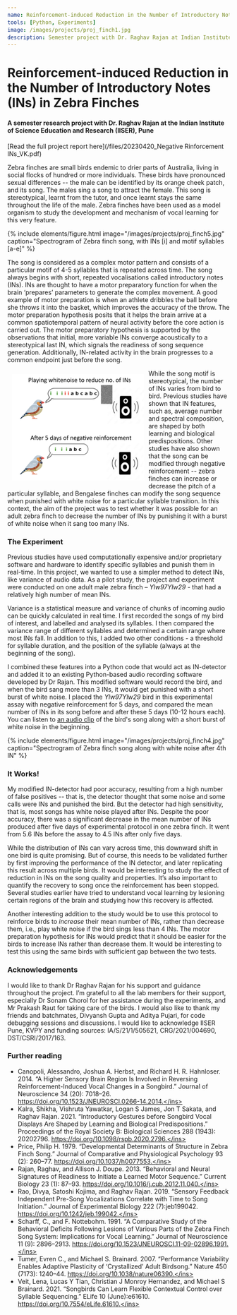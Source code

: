 ```yaml
---
name: Reinforcement-induced Reduction in the Number of Introductory Notes
tools: [Python, Experiments]
image: /images/projects/proj_finch1.jpg
description: Semester project with Dr. Raghav Rajan at Indian Institute of Science Education and Research, Pune.
---
```


# Reinforcement-induced Reduction in the Number of Introductory Notes (INs) in Zebra Finches
#### A semester research project with Dr. Raghav Rajan at the Indian Institute of Science Education and Research (IISER), Pune

[Read the full project report here](/files/20230420_Negative Rinforcement INs_VK.pdf)

Zebra finches are small birds endemic to drier parts of Australia, living in social flocks of hundred or more individuals. These birds have pronounced sexual differences -- the male can be identified by its orange cheek patch, and its song. The males sing a song to attract the female. This song is stereotypical, learnt from the tutor, and once learnt stays the same throughout the life of the male. Zebra finches have been used as a model organism to study the development and mechanism of vocal learning for this very feature. 

{% include elements/figure.html image="/images/projects/proj_finch5.jpg" caption="Spectrogram of Zebra finch song, with INs [i] and motif syllables [a-e]" %}

The song is considered as a complex motor pattern and consists of a particular motif of 4-5 syllables that is repeated across time. The song always begins with short, repeated vocalisations called introductory notes (INs). INs are thought to have a motor preparatory function for when the brain ‘prepares’ parameters to generate the complex movement. A good example of motor preparation is when an athlete dribbles the ball before she throws it into the basket, which improves the accuracy of the throw. The motor preparation hypothesis posits that it helps the brain arrive at a common spatiotemporal pattern of neural activity before the core action is carried out. The motor preparatory hypothesis is supported by the observations that initial, more variable INs converge acoustically to a stereotypical last IN, which signals the readiness of song sequence generation. Additionally, IN-related activity in the brain progresses to a common endpoint just before the song.

<img src="/images/projects/proj_finch2.jpg" alt="image" style="width:300px;height:auto;float:left;margin:10px 10px;">
While the song motif is stereotypical, the number of INs varies from bird to bird. Previous studies have shown that IN features, such as, average number and spectral composition, are shaped by both learning and biological predispositions. Other studies have also shown that the song can be modified through negative reinforcement -- zebra finches can increase or decrease the pitch of a particular syllable, and Bengalese finches can modify the song sequence when punished with white noise for a particular syllable transition. In this context, the aim of the project was to test whether it was possible for an adult zebra finch to decrease the number of INs by punishing it with a burst of white noise when it sang too many INs.

### **The Experiment**

Previous studies have used computationally expensive and/or proprietary software and hardware to identify specific syllables and punish them in real-time. In this project, we wanted to use a simpler method to detect INs, like variance of audio data. As a pilot study, the project and experiment were conducted on one adult male zebra finch – _Ylw97Ylw29_ - that had a relatively high number of mean INs. 

Variance is a statistical measure and variance of chunks of incoming audio can be quickly calculated in real time. I first recorded the songs of my bird of interest, and labelled and analysed its syllables. I then compared the variance range of different syllables and determined a certain range where most INs fall. In addition to this, I added two other conditions - a threshold for syllable duration, and the position of the syllable (always at the beginning of the song). 

I combined these features into a Python code that would act as IN-detector and added it to an existing Python-based audio recording software developed by Dr Rajan. This modified software would record the bird, and when the bird sang more than 3 INs, it would get punished with a short burst of white noise. I placed the _Ylw97Ylw29_ bird in this experimental assay with negative reinforcement for 5 days, and compared the mean number of INs in its song before and after these 5 days (10-12 hours each). You can listen to [an audio clip](/images/projects/proj_finch_wn.wav) of the bird's song along with a short burst of white noise in the beginning.

{% include elements/figure.html image="/images/projects/proj_finch4.jpg" caption="Spectrogram of Zebra finch song along with white noise after 4th IN" %}

### **It Works!**

My modified IN-detector had poor accuracy, resulting from a high number of false positives -- that is, the detector thought that some noise and some calls were INs and punished the bird. But the detector had high sensitivity, that is, most songs has white noise played after INs. Despite the poor accuracy, there was a significant decrease in the mean number of INs produced after five days of experimental protocol in one zebra finch. It went from 5.6 INs before the assay to 4.5 INs after only five days. 

While the distribution of INs can vary across time, this downward shift in one bird is quite promising. But of course, this needs to be validated further by  first improving the performance of the IN detector, and later replicating this result across multiple birds. It would be interesting to study the effect of reduction in INs on the song quality and properties. It’s also important to quantify the recovery to song once the reinforcement has been stopped. Several studies earlier have tried to understand vocal learning by lesioning certain regions of the brain and studying how this recovery is affected.

Another interesting addition to the study would be to use this protocol to reinforce birds to _increase_ their mean number of INs, rather than decrease them, i.e., play white noise if the bird sings less than 4 INs. The motor preparation hypothesis for INs would predict that it should be easier for the birds to increase INs rather than decrease them. It would be interesting to test this using the same birds with sufficient gap between the two tests.

### **Acknowledgements**

I would like to thank Dr Raghav Rajan for his support and guidance throughout the project. I’m grateful to all the lab members for their support, especially Dr Sonam Chorol for her assistance during the experiments, and Mr Prakash Raut for taking care of the birds. I would also like to thank my friends and batchmates, Divyansh Gupta and Aditya Pujari, for code debugging sessions and discussions. I would like to acknowledge IISER Pune, KVPY and funding sources: IA/S/21/1/505621, CRG/2021/004690, DST/CSRI/2017/163.

### **Further reading**

* Canopoli, Alessandro, Joshua A. Herbst, and Richard H. R. Hahnloser. 2014. “A Higher Sensory Brain Region Is Involved in Reversing Reinforcement-Induced Vocal Changes in a Songbird.” Journal of Neuroscience 34 (20): 7018–26. <ins>https://doi.org/10.1523/JNEUROSCI.0266-14.2014.</ins>
* Kalra, Shikha, Vishruta Yawatkar, Logan S James, Jon T Sakata, and Raghav Rajan. 2021. “Introductory Gestures before Songbird Vocal Displays Are Shaped by Learning and Biological Predispositions.” Proceedings of the Royal Society B: Biological Sciences 288 (1943): 20202796. <ins>https://doi.org/10.1098/rspb.2020.2796.</ins>
* Price, Philip H. 1979. “Developmental Determinants of Structure in Zebra Finch Song.” Journal of Comparative and Physiological Psychology 93 (2): 260–77. <ins>https://doi.org/10.1037/h0077553.</ins>
* Rajan, Raghav, and Allison J. Doupe. 2013. “Behavioral and Neural Signatures of Readiness to Initiate a Learned Motor Sequence.” Current Biology 23 (1): 87–93. <ins>https://doi.org/10.1016/j.cub.2012.11.040.</ins>
* Rao, Divya, Satoshi Kojima, and Raghav Rajan. 2019. “Sensory Feedback Independent Pre-Song Vocalizations Correlate with Time to Song Initiation.” Journal of Experimental Biology 222 (7):jeb199042. <ins>https://doi.org/10.1242/jeb.199042.</ins>
* Scharff, C., and F. Nottebohm. 1991. “A Comparative Study of the Behavioral Deficits Following Lesions of Various Parts of the Zebra Finch Song System: Implications for Vocal Learning.” Journal of Neuroscience 11 (9): 2896–2913. <ins>https://doi.org/10.1523/JNEUROSCI.11-09-02896.1991.</ins>
* Tumer, Evren C., and Michael S. Brainard. 2007. “Performance Variability Enables Adaptive Plasticity of ‘Crystallized’ Adult Birdsong.” Nature 450 (7173): 1240–44. <ins>https://doi.org/10.1038/nature06390.</ins>
* Veit, Lena, Lucas Y Tian, Christian J Monroy Hernandez, and Michael S Brainard. 2021. “Songbirds Can Learn Flexible Contextual Control over Syllable Sequencing.” ELife 10 (June):e61610. <ins>https://doi.org/10.7554/eLife.61610.</ins>